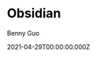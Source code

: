 ---
title: Obsidian
github: https://github.com/bennyxguo/hexo-theme-obsidian
demo: https://obsidian.tridiamond.tech/
license: MIT
author: Benny Guo
author_link: ''
author_twitter: bennyxguo
author_github: bennyxguo
date: 2021-04-29T00:00:00.000Z
ssg:
  - Hexo
cms: null
css: null
archetype: null
services: null
hosting:
  - Netlify
  - Vercel
description: A dark Hexo theme, it's responsive, simple but elegant.
stale: false
disabled: true
disabled_reason: Github repo not found
draft: false
---
